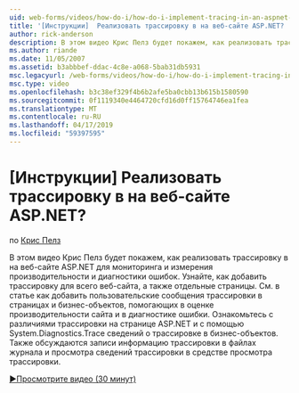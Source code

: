 ```yaml
---
uid: web-forms/videos/how-do-i/how-do-i-implement-tracing-in-an-aspnet-web-site
title: '[Инструкции]  Реализовать трассировку в на веб-сайте ASP.NET? | Документы Майкрософт'
author: rick-anderson
description: В этом видео Крис Пелз будет покажем, как реализовать трассировку в на веб-сайте ASP.NET для мониторинга и измерения производительности и диагностики ошибок. Узнайте, как...
ms.author: riande
ms.date: 11/05/2007
ms.assetid: b3abbbef-ddac-4c8e-a068-5bab31db5931
msc.legacyurl: /web-forms/videos/how-do-i/how-do-i-implement-tracing-in-an-aspnet-web-site
msc.type: video
ms.openlocfilehash: b3c38ef329f4b6b2afe5ba0cbb13b615b1580590
ms.sourcegitcommit: 0f1119340e4464720cfd16d0ff15764746ea1fea
ms.translationtype: MT
ms.contentlocale: ru-RU
ms.lasthandoff: 04/17/2019
ms.locfileid: "59397595"
---
```

# <a name="how-do-i--implement-tracing-in-an-aspnet-web-site"></a>[Инструкции]  Реализовать трассировку в на веб-сайте ASP.NET?

по [Крис Пелз](https://twitter.com/chrispels)

В этом видео Крис Пелз будет покажем, как реализовать трассировку в на веб-сайте ASP.NET для мониторинга и измерения производительности и диагностики ошибок. Узнайте, как добавить трассировку для всего веб-сайта, а также отдельные страницы. См. в статье как добавить пользовательские сообщения трассировки в страницах и бизнес-объектов, помогающих в оценке производительности сайта и в диагностике ошибки. Ознакомьтесь с различиями трассировки на странице ASP.NET и с помощью System.Diagnostics.Trace сведений о трассировке в бизнес-объектов. Также обсуждаются записи информацию трассировки в файлах журнала и просмотра сведений трассировки в средстве просмотра трассировки.

[&#9654;Просмотрите видео (30 минут)](https://channel9.msdn.com/Blogs/ASP-NET-Site-Videos/how-do-i-implement-tracing-in-an-aspnet-web-site)
